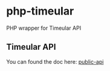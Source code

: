 # php-timeular
PHP wrapper for Timeular API
## Timeular API
You can found the doc here: [public-api](http://developers.timeular.com/public-api/)
